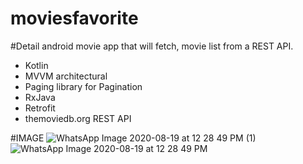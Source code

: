 # moviesfavorite
#Detail
 android movie app that will fetch, movie list from a REST API.
- Kotlin
- MVVM architectural
- Paging library for Pagination
- RxJava
- Retrofit
- themoviedb.org REST API



#IMAGE
![WhatsApp Image 2020-08-19 at 12 28 49 PM (1)](https://user-images.githubusercontent.com/47485482/90602715-d1310f80-e217-11ea-9476-8139a0775ef4.jpeg)
![WhatsApp Image 2020-08-19 at 12 28 49 PM](https://user-images.githubusercontent.com/47485482/90602730-d42c0000-e217-11ea-848f-67b56151870c.jpeg)
